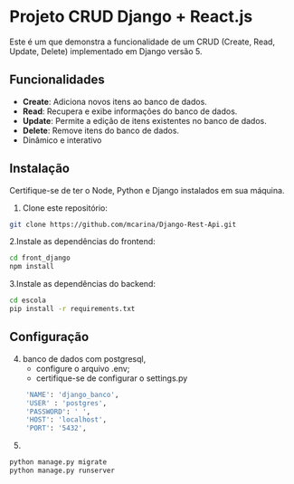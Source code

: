 # Projeto CRUD Django + React.js

Este é um que demonstra a funcionalidade de um CRUD (Create, Read, Update, Delete) implementado em Django versão 5.

## Funcionalidades

- **Create**: Adiciona novos itens ao banco de dados.
- **Read**: Recupera e exibe informações do banco de dados.
- **Update**: Permite a edição de itens existentes no banco de dados.
- **Delete**: Remove itens do banco de dados.
- Dinâmico e interativo

## Instalação

Certifique-se de ter o Node, Python e Django instalados em sua máquina.

1. Clone este repositório:

```bash
git clone https://github.com/mcarina/Django-Rest-Api.git
```

2.Instale as dependências do frontend:
```bash
cd front_django
npm install
```
3.Instale as dependências do backend:
```bash
cd escola
pip install -r requirements.txt
```

## Configuração
4. banco de dados com postgresql,
   - configure o arquivo .env;
   - certifique-se de configurar o settings.py
   
```bash
    'NAME': 'django_banco',
    'USER' : 'postgres',
    'PASSWORD': ' ',
    'HOST': 'localhost',
    'PORT': '5432',

```

5.

```bash
python manage.py migrate
python manage.py runserver
```
